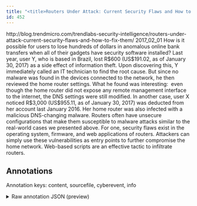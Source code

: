 ```yaml
---
title: "<title>Routers Under Attack: Current Security Flaws and How to Fix Them - TrendLabs Security Intelligence Blog</title>"
id: 452
---
```


<title>Routers Under Attack: Current Security Flaws and How to Fix Them - TrendLabs Security Intelligence Blog</title>
<source> http://blog.trendmicro.com/trendlabs-security-intelligence/routers-under-attack-current-security-flaws-and-how-to-fix-them/ </source>
<date> 2017_02_01 </date>
<text>
How is it possible for users to lose hundreds of dollars in anomalous online bank transfers when all of their gadgets have security software installed?
Last year, user Y, who is based in Brazil, lost R$600 (US$191.02, as of January 30, 2017) as a side effect of information theft.
Upon discovering this, Y immediately called an IT technician to find the root cause.
But since no malware was found in the devices connected to the network, he then reviewed the home router settings.
What he found was interesting:  even though the home router did not expose any remote management interface to the internet, the DNS settings were still modified.
In another case, user X noticed R$3,000 (US$955.11, as of January 30, 2017) was deducted from her account last January 2016.
Her home router was also infected with a malicious DNS-changing malware.
Routers often have unsecure configurations that make them susceptible to malware attacks similar to the real-world cases we presented above.
For one, security flaws exist in the operating system, firmware, and web applications of routers.
Attackers can simply use these vulnerabilities as entry points to further compromise the home network.
Web-based scripts are an effective tactic to infiltrate routers.
</text>



## Annotations

Annotation keys: content, sourcefile, cyberevent, info

<details>
<summary>Raw annotation JSON (preview)</summary>

```json
{
  "content": "How is it possible for users to lose hundreds of dollars in anomalous online bank transfers when all of their gadgets have security software installed? Last year, user Y, who is based in Brazil, lost R$600 (US$191.02, as of January 30, 2017) as a side effect of information theft. Upon discovering this, Y immediately called an IT technician to find the root cause. But since no malware was found in the devices connected to the network, he then reviewed the home router settings. What he found was interesting:\u00a0 even though the home router did not expose any remote management interface to the internet, the DNS settings were still modified. In another case, user X noticed R$3,000 (US$955.11, as of January 30, 2017) was deducted from her account last January 2016. Her home router was also infected with a malicious DNS-changing malware. Routers often have unsecure configurations that make them susceptible to malware attacks similar to the real-world cases we presented above. For one, security flaws exist in the operating system, firmware, and web applications of routers. Attackers can simply use these vulnerabilities as entry points to further compromise the home network. Web-based scripts are an effective tactic to infiltrate routers.",
  "sourcefile": "452.txt",
  "cyberevent": {
    "hopper": [
      {
        "index": 0,
        "events": [
          {
            "index": "E1",
            "type": "Attack",
            "realis": "Actual",
            "nugget": {
              "startOffset": 262,
              "index": "T1",
              "endOffset": 279,
              "text": "information theft"
            },
            "argument": [
              {
                "index": "T14",
                "text": "January 30, 2017",
                "endOffset": 240,
                "role": {
                  "type": "Time"
                },
                "startOffset": 224,
                "type": "Time"
              },
              {
                "index": "T13",
                "text": "US$191.02",
                "endOffset": 216,
                "role": {
                  "type": "Damage-Amount"
                },
                "startOffset": 207,
                "type": "Money"
              },
              {
                "index": "T10",
                "text": "R$600",
                "endOffset": 205,
                "role": {
                  "type": "Damage-Amount"
                },
                "startOffset": 200,
                "type": "Money"
              },
              {
                "index": "T15",
                "external_reference": {
                  "dbpediaURI": "http://dbpedia.org/resource/Brazil",
                  "wikidataid": "Q155"
                },
                "endOffset": 193,
                "role": {
                  "type": "Place"
                },
                "text": "Brazil",
                "startOffset": 187,
                "type": "GPE"
              },
              {
                "index": "T17",
                "text": "user Y",
                "endOffset": 169,
                "role": {
                  "type": "Victim"
                },
                "startOffset": 163,
                "type": "Person"
              },
              {
                "index": "T16",
                "text": "Last year",
                "endOffset": 161,
                "role": {
                  "type": "Time"
                },
                "startOffset": 152,
                "type": "Time"
              }
            ],
            "subtype": "Databreach"
          }
        ]
      },
      {
        "index": 1,
        "events": [
          {
            "index": "E4",
            "type": "Vulnerability-related",
            "realis": "Generic",
            "nugget": {
              "startOffset": 1006,
              "index": "T7",
              "endOffset": 1014,
              "text": "exist in"
            },
            "argument": [
 
```
</details>
